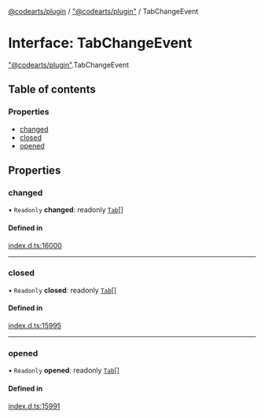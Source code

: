 [@codearts/plugin](../README.md) / ["@codearts/plugin"](../modules/_codearts_plugin_.md) / TabChangeEvent

# Interface: TabChangeEvent

["@codearts/plugin"](../modules/_codearts_plugin_.md).TabChangeEvent

## Table of contents

### Properties

- [changed](codearts_plugin_.TabChangeEvent.md#changed)
- [closed](codearts_plugin_.TabChangeEvent.md#closed)
- [opened](codearts_plugin_.TabChangeEvent.md#opened)

## Properties

### changed

• `Readonly` **changed**: readonly [`Tab`](codearts_plugin_.Tab.md)[]

#### Defined in

[index.d.ts:16000](https://github.com/huaweicloud/cloudide-plugin-api/blob/84e382d/index.d.ts#L16000)

___

### closed

• `Readonly` **closed**: readonly [`Tab`](codearts_plugin_.Tab.md)[]

#### Defined in

[index.d.ts:15995](https://github.com/huaweicloud/cloudide-plugin-api/blob/84e382d/index.d.ts#L15995)

___

### opened

• `Readonly` **opened**: readonly [`Tab`](codearts_plugin_.Tab.md)[]

#### Defined in

[index.d.ts:15991](https://github.com/huaweicloud/cloudide-plugin-api/blob/84e382d/index.d.ts#L15991)
